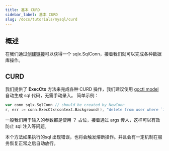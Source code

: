```yaml
---
title: 基本 CURD 
sidebar_label: 基本 CURD
slug: /docs/tutorials/mysql/curd
---
```


## 概述
在我们通过[创建链接](/docs/tutorials/mysql/connection)可以获得一个 sqlx.SqlConn，接着我们就可以完成各种数据库操作。

## CURD
我们提供了 **ExecCtx** 方法来完成各种 CURD 操作，我们建议使用 [goctl model](c)
 自动生成 sql 代码，无需手动录入。
简单示例：

```go
var conn sqlx.SqlConn // should be created by NewConn
r, err := conn.ExecCtx(context.Background(), "delete from user where `id` = ?", 1)
```

一般我们用于输入的参数都是使用 ？ 占位，接着通过 args 传人，这样可以有效防止 sql 注入等问题。

本个方法如果执行的sql 出现错误，也将会触发熔断操作。并且会有一定机制在服务恢复正常之后自动放行。